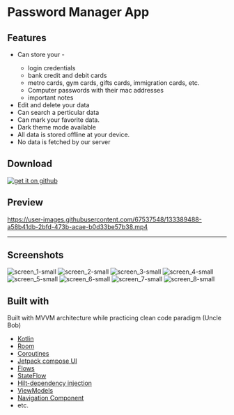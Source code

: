 # Password Manager App


## Features
<ul>
  <li>Can store your - </li>
  <ul>
    <li>login credentials</li>
    <li>bank credit and debit cards</li>
    <li>metro cards, gym cards, gifts cards, immigration cards, etc. </li>
    <li>Computer passwords with their mac addresses</li>
    <li>important notes</li>
  </ul>
  <li>Edit and delete your data</li>
  <li>Can search a perticular data</li>
  <li>Can mark your favorite data.</li>
  <li>Dark theme mode available </li>
  <li>All data is stored offline at your device.</li>
  <li>No data is fetched by our server</li>
</ul>


## Download

<a href = "https://github.com/Sahibjadatalib/PasswordManagerApp/releases/latest">
  <img border="0" alt="get it on github" src="https://user-images.githubusercontent.com/67537548/133410718-647a332b-8a8f-4ce1-939b-b49b2ea10652.png"/>
</a>


## Preview

https://user-images.githubusercontent.com/67537548/133389488-a58b41db-2bfd-473b-acae-b0d33be57b38.mp4

<hr>



## Screenshots

![screen_1-small](https://user-images.githubusercontent.com/67537548/133206518-93b21bae-429d-4201-ab66-0d6be3c870ca.png)
![screen_2-small](https://user-images.githubusercontent.com/67537548/133206522-1fc1c5a6-dadc-4cd0-ba3e-8543d2330806.png)
![screen_3-small](https://user-images.githubusercontent.com/67537548/133206528-1f211df4-b549-400f-9b8b-18f5450a3a01.png)
![screen_4-small](https://user-images.githubusercontent.com/67537548/133206531-74bfd752-6eea-4074-822f-95f29b0dbbb1.png)
![screen_5-small](https://user-images.githubusercontent.com/67537548/133206501-81fe9f50-94a4-4416-8eca-16d42bbdf80c.png)
![screen_6-small](https://user-images.githubusercontent.com/67537548/133206510-acf7c79c-f355-4a9c-a6b8-1ad0370c05e7.png)
![screen_7-small](https://user-images.githubusercontent.com/67537548/133206512-e721b6b9-8dd2-45a5-bd2c-2d2f4a3677a7.png)
![screen_8-small](https://user-images.githubusercontent.com/67537548/133206514-702a716e-bb7c-4aec-adb3-4d1fef9f3039.png)


## Built with
<p> Built with MVVM architecture while practicing clean code paradigm (Uncle Bob) </p>

<ul>
    <li><a href="https://kotlinlang.org/">Kotlin</a> </li>
    <li><a href="https://developer.android.com/training/data-storage/room">Room</a> </li>
    <li><a href="https://kotlinlang.org/docs/coroutines-overview.html">Coroutines</a> </li>
    <li><a href="https://developer.android.com/jetpack/compose">Jetpack compose UI</a> </li>
    <li><a href="https://kotlin.github.io/kotlinx.coroutines/kotlinx-coroutines-core/kotlinx.coroutines.flow/-flow/">Flows</a> </li>
    <li><a href="https://kotlin.github.io/kotlinx.coroutines/kotlinx-coroutines-core/kotlinx.coroutines.flow/-state-flow/">StateFlow</a> </li>
    <li><a href="https://dagger.dev/hilt/">Hilt-dependency injection</a> </li>
    <li><a href="https://developer.android.com/training/dependency-injection/hilt-jetpack">ViewModels</a> </li>
    <li><a href="https://developer.android.com/jetpack/compose/navigation">Navigation Component</a> </li>
    <li>etc.</li>
  
</ul>




